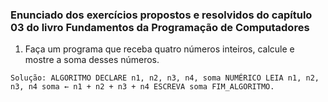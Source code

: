 ### Enunciado dos exercícios propostos e resolvidos do capítulo 03 do livro Fundamentos da Programação de Computadores

1. Faça um programa que receba quatro números inteiros, calcule e mostre a soma desses números.

`Solução:
ALGORITMO
DECLARE n1, n2, n3, n4, soma NUMÉRICO
LEIA n1, n2, n3, n4
soma ← n1 + n2 + n3 + n4
ESCREVA soma
FIM_ALGORITMO.`

